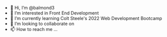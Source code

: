 - 👋 Hi, I’m @balmond3
- 👀 I’m interested in Front End Development
- 🌱 I’m currently learning Colt Steele's 2022 Web Development Bootcamp
- 💞️ I’m looking to collaborate on 
- 📫 How to reach me ...

<!---
balmond3/balmond3 is a ✨ special ✨ repository because its `README.md` (this file) appears on your GitHub profile.
You can click the Preview link to take a look at your changes.
--->
